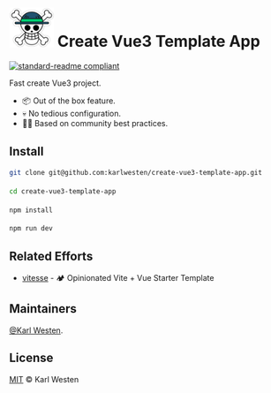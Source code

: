 # <img alt="Logo" src="./src/assets/logo.png" width="16%" /> Create Vue3 Template App

[![standard-readme compliant](https://img.shields.io/badge/readme%20style-standard-brightgreen.svg?style=flat-square)](https://github.com/RichardLitt/standard-readme)

Fast create Vue3 project.

* 📦 Out of the box feature.
* 💀 No tedious configuration.
* 💪🏻 Based on community best practices.

## Install

```bash
git clone git@github.com:karlwesten/create-vue3-template-app.git

cd create-vue3-template-app

npm install

npm run dev
```

## Related Efforts

* [vitesse](https://github.com/antfu/vitesse) - 🏕 Opinionated Vite + Vue Starter Template

## Maintainers

[@Karl Westen](https://github.com/karlwesten).

## License

[MIT](LICENSE) © Karl Westen
